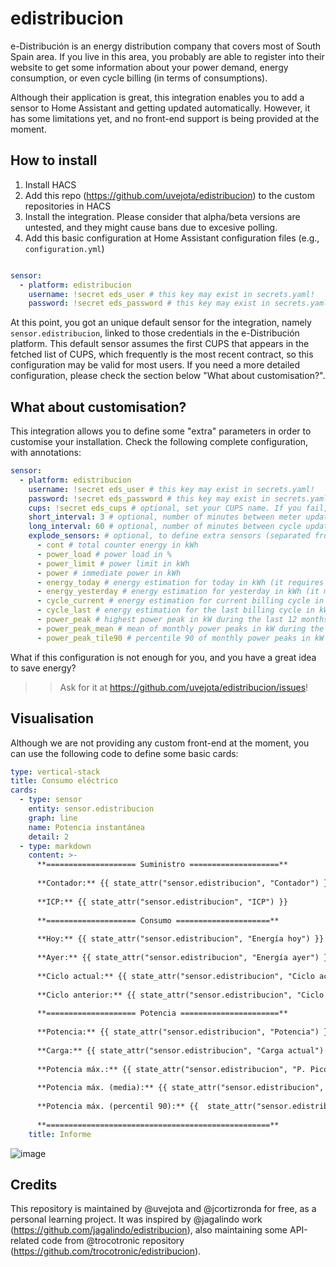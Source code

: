 # edistribucion
e-Distribución is an energy distribution company that covers most of South Spain area. If you live in this area, you probably are able to register into their website to get some information about your power demand, energy consumption, or even cycle billing (in terms of consumptions).

Although their application is great, this integration enables you to add a sensor to Home Assistant and getting updated automatically. However, it has some limitations yet, and no front-end support is being provided at the moment.

## How to install

1. Install HACS
2. Add this repo (https://github.com/uvejota/edistribucion) to the custom repositories in HACS
3. Install the integration. Please consider that alpha/beta versions are untested, and they might cause bans due to excesive polling.
4. Add this basic configuration at Home Assistant configuration files (e.g., `configuration.yml`)

``` yaml

sensor:
  - platform: edistribucion
    username: !secret eds_user # this key may exist in secrets.yaml!
    password: !secret eds_password # this key may exist in secrets.yaml!
```

At this point, you got an unique default sensor for the integration, namely `sensor.edistribucion`, linked to those credentials in the e-Distribución platform. This default sensor assumes the first CUPS that appears in the fetched list of CUPS, which frequently is the most recent contract, so this configuration may be valid for most users. If you need a more detailed configuration, please check the section below "What about customisation?".

## What about customisation?

This integration allows you to define some "extra" parameters in order to customise your installation. Check the following complete configuration, with annotations:

``` yaml
sensor:
  - platform: edistribucion
    username: !secret eds_user # this key may exist in secrets.yaml!
    password: !secret eds_password # this key may exist in secrets.yaml!
    cups: !secret eds_cups # optional, set your CUPS name. If you fail, it will select the first CUPS like by default
    short_interval: 3 # optional, number of minutes between meter updates (those that contain immediate lectures from your counter)
    long_interval: 60 # optional, number of minutes between cycle updates (those that contain immediate lectures from your counter)
    explode_sensors: # optional, to define extra sensors (separated from sensor.edistribucion) with the names and content specified below
      - cont # total counter energy in kWh
      - power_load # power load in %
      - power_limit # power limit in kWh
      - power # immediate power in kWh
      - energy_today # energy estimation for today in kWh (it requires to start a new day before reporting data)
      - energy_yesterday # energy estimation for yesterday in kWh (it may require a few hours to reflect the accumulated energy)
      - cycle_current # energy estimation for current billing cycle in kWh (it may require a few hours to reflect the accumulated energy)
      - cycle_last # energy estimation for the last billing cycle in kWh (it may require a few hours to reflect the accumulated energy)
      - power_peak # highest power peak in kW during the last 12 months
      - power_peak_mean # mean of monthly power peaks in kW during the last 12 months
      - power_peak_tile90 # percentile 90 of monthly power peaks in kW during the last 12 months
```

What if this configuration is not enough for you, and you have a great idea to save energy? 
>> Ask for it at https://github.com/uvejota/edistribucion/issues!

## Visualisation

Although we are not providing any custom front-end at the moment, you can use the following code to define some basic cards:

``` yaml
type: vertical-stack
title: Consumo eléctrico
cards:
  - type: sensor
    entity: sensor.edistribucion
    graph: line
    name: Potencia instantánea
    detail: 2
  - type: markdown
    content: >-
      **==================== Suministro ====================**
      
      **Contador:** {{ state_attr("sensor.edistribucion", "Contador") }} 
      
      **ICP:** {{ state_attr("sensor.edistribucion", "ICP") }}
      
      **==================== Consumo =====================**
      
      **Hoy:** {{ state_attr("sensor.edistribucion", "Energía hoy") }}
      
      **Ayer:** {{ state_attr("sensor.edistribucion", "Energía ayer") }} ({{ state_attr("sensor.edistribucion", "Detalle ayer") }})
      
      **Ciclo actual:** {{ state_attr("sensor.edistribucion", "Ciclo actual") }}
      
      **Ciclo anterior:** {{ state_attr("sensor.edistribucion", "Ciclo anterior") }}
      
      **==================== Potencia ======================**
      
      **Potencia:** {{ state_attr("sensor.edistribucion", "Potencia") }} 
      
      **Carga:** {{ state_attr("sensor.edistribucion", "Carga actual") }}
      
      **Potencia máx.:** {{ state_attr("sensor.edistribucion", "P. Pico") }} 
      
      **Potencia máx. (media):** {{ state_attr("sensor.edistribucion", "P. Pico (media)") }}
      
      **Potencia máx. (percentil 90):** {{  state_attr("sensor.edistribucion", "P. Pico (perc. 90)")  }}
      
      **==================================================**
    title: Informe
```

![image](https://github.com/uvejota/edistribucion/blob/master/docs/captures/20210615_capture.PNG)


## Credits

This repository is maintained by @uvejota and @jcortizronda for free, as a personal learning project. It was inspired by @jagalindo work (https://github.com/jagalindo/edistribucion), also maintaining some API-related code from @trocotronic repository (https://github.com/trocotronic/edistribucion).
